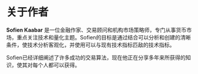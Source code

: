 # 关于作者

**Sofien Kaabar** 是一位金融作家、交易顾问和机构市场策略师，专门从事货币市场，重点关注技术和量化主题。Sofien的目标是通过结合可以分析和创建的清晰条件，使技术分析客观化，并使用可以与现有技术指标匹敌的技术指标。

Sofien已经详细阐述了许多成功的交易算法，现在他正在分享多年来所获得的知识，使其对每个人都可以获得。
